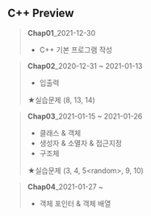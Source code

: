## C++ Preview

> <b>Chap01</b>_2021-12-30 
>
> + C++ 기본 프로그램 작성



> <b>Chap02</b>_2020-12-31 ~ 2021-01-13
>
> + 입출력
>
> ★실습문제 (8, 13, 14)



> <b>Chap03</b>_2021-01-15 ~ 2021-01-26
>
> + 클래스 & 객체
> + 생성자 & 소멸자 & 접근지정
> + 구조체
>
> ★실습문제 (3, 4, 5\<random>, 9, 10)



> <b>Chap04</b>_2021-01-27 ~ 
>
> + 객체 포인터 & 객체 배열